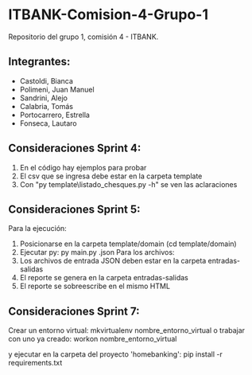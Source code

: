 # ITBANK-Comision-4-Grupo-1
Repositorio del grupo 1, comisión 4 - ITBANK.

## Integrantes:
- Castoldi, Bianca
- Polimeni, Juan Manuel
- Sandrini, Alejo
- Calabria, Tomás
- Portocarrero, Estrella
- Fonseca, Lautaro

## Consideraciones Sprint 4:
1. En el código hay ejemplos para probar
2. El csv que se ingresa debe estar en la carpeta template
3. Con "py template\listado_chesques.py -h" se ven las aclaraciones

## Consideraciones Sprint 5:
Para la ejecución:
1. Posicionarse en la carpeta template/domain (cd template/domain)
2. Ejecutar py: py main.py <nombreJson>.json
Para los archivos:
1. Los archivos de entrada JSON deben estar en la carpeta entradas-salidas
2. El reporte se genera en la carpeta entradas-salidas
3. El reporte se sobreescribe en el mismo HTML

## Consideraciones Sprint 7:
Crear un entorno virtual: mkvirtualenv nombre_entorno_virtual
o trabajar con uno ya creado: workon nombre_entorno_virtual
  
y ejecutar en la carpeta del proyecto 'homebanking':
pip install -r requirements.txt
